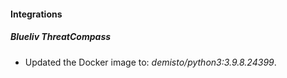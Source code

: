 #### Integrations
##### Blueliv ThreatCompass
- Updated the Docker image to: *demisto/python3:3.9.8.24399*.

